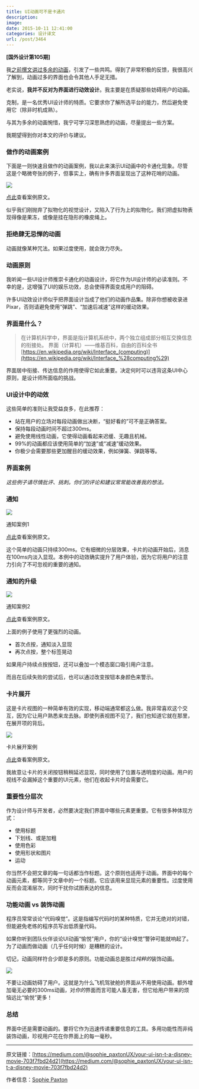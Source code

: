```yaml
---
title: UI动画可不是卡通片
description: 
image: 
date: 2015-10-11 12:41:00
categories: 设计译文
url: /post/3464
---
```


**[国外设计第105期]**

我[之前撰文讲过多余的动画](https://medium.com/@sophie_paxtonUX/stop-gratuitous-ui-animation-9ece9aa9eb97)，引发了一些共鸣。得到了非常积极的反馈，我很高兴了解到，动画过多的界面也会令其他人手足无措。

老实说，**我并不反对为界面进行动效设计**。我主要是在质疑那些妨碍用户的动画。

克制，是一名优秀UI设计师的特质。它要求你了解所选平台的能力，然后避免使用它（除非时机成熟）。

与其为多余的动画惋惜，我宁可学习深思熟虑的动画，尽量提出一些方案。

我期望得到你对本文的评价与建议。

### 做作的动画案例

下面是一则快速且做作的动画案例，我以此来演示UI动画中的卡通化现象。尽管这是个略微夸张的例子，但事实上，确有许多界面呈现出了这种花哨的动画。

![](https://storageapi.fleek.co/0a3a8890-e65e-47ce-93d7-0442b9209d38-bucket/blog/posts/2015-10/10-11/1-KNDtrZZKN5-bNQ7YVB8_fQ.gif)

[点此](https://www.ux-app.com/device/view?s=MRGG9547&l=&pg=35687)查看案例原文。

似乎我们刚抛弃了拟物化的视觉设计，又陷入了行为上的拟物化。我们把虚拟物表现得像是果冻，或像是挂在隐形的橡皮绳上。

### 拒绝肆无忌惮的动画

动画就像某种咒法。如果过度使用，就会效力尽失。

### 动画原则

我听闻一些UI设计师推崇卡通化的动画设计，将它作为UI设计师的必读准则。不幸的是，这增强了UI的娱乐功效，总会使得界面变成用户的阻碍。

许多UI动效设计师似乎把界面设计当成了他们的动画作品集。除非你想被收录进Pixar，否则请避免使用“弹跳”、“加速后减速”这样的缓动效果。

### 界面是什么？

> 在计算机科学中，界面是指计算机系统中，两个独立组成部分相互交换信息的衔接处。
> 界面（计算机）——维基百科，自由的百科全书[https://en.wikipedia.org/wiki/Interface_(computing)](https://en.wikipedia.org/wiki/Interface_%28computing%29)

界面居中衔接、传达信息的作用使得它如此重要。决定何时可以违背这条UI中心原则，是设计师所面临的挑战。

### UI设计中的动效

这些简单的准则让我受益良多，在此推荐：

* 站在用户的立场对每段动画做出决断，“挺好看的”可不是正确答案。
* 保持每段动画时间不超过300ms。
* 避免使用线性动画，它使得动画看起来迟缓、无趣且机械。
* 99%的动画都应该使用简单的“加速”或“减速”缓动效果。
* 你极少会需要那些更加醒目的缓动效果，例如弹簧、弹跳等等。

### 界面案例

*这些例子请尽情批评、挑刺。你们的评论和建议常常能改善我的想法。*

### 通知

![](https://storageapi.fleek.co/0a3a8890-e65e-47ce-93d7-0442b9209d38-bucket/blog/posts/2015-10/10-11/1-UJdmc7IUuOjJFSNnpUmH0w.gif)

通知案例1

[点此](https://www.ux-app.com/device/view?s=MRGG9547&l=1&pg=36655)查看案例原文。

这个简单的动画只持续300ms。它有细微的分层效果，卡片的动画开始后，消息在100ms内淡入显现。本例中的动效确实提升了用户体验，因为它将用户的注意力引向了不可忽视的重要的通知。

### 通知的升级

![](https://storageapi.fleek.co/0a3a8890-e65e-47ce-93d7-0442b9209d38-bucket/blog/posts/2015-10/10-11/1-bX8hBD6PmbjedK0SYzBSlA.gif)

通知案例2

[点此](https://www.ux-app.com/device/view?s=MRGG9547&l=1&pg=36656)查看案例原文。

上面的例子使用了更强烈的动画。

* 首次点按，通知淡入显现
* 再次点按，整个标签晃动

如果用户持续点按按钮，还可以叠加一个模态窗口吸引用户注意。

而且在后续失败的尝试后，也可以通过改变按钮本身颜色来警示。

### 卡片展开

这是卡片视图的一种简单有效的实现，移动端通常都这么做。我非常喜欢这个交互，因为它让用户熟悉来龙去脉。即使列表视图不见了，我们也知道它就在那里，在展开项的背后。

![](https://storageapi.fleek.co/0a3a8890-e65e-47ce-93d7-0442b9209d38-bucket/blog/posts/2015-10/10-11/1-YaoMTOLjuUBRrfBATGzSxA.gif)

卡片展开案例

[点此](https://www.ux-app.com/device/view?s=MRGG9547&l=1&pg=36662)查看案例原文。

我故意让卡片的关闭按钮稍稍延迟显现，同时使用了位置与透明度的动画。用户的视线不会漏掉这个重要的UI元素，他们在收起卡片时会需要它。

### 重要性分层次

作为设计师与开发者，必然要决定我们界面中哪些元素更重要。它有很多种体现方式：

* 使用标题
* 下划线、或是加粗
* 使用色彩
* 使用形状和图片
* 运动

你当然不会把文章的每一句话都当作标题。这个原则也适用于动画。界面中的每个动画元素，都等同于文章中的一个标题。它应该用来显现元素的重要性。过度使用反而会混淆层次，同时干扰你试图表达的信息。

### 功能动画 vs 装饰动画

程序员常常谈论“代码嗅觉”。这是指编写代码时的某种特质，它并无绝对的对错，但能避免老练的程序员写出低质量代码。

如果你听到团队伙伴谈论UI动画“愉悦”用户，你的“设计嗅觉”警钟可能就响起了。为了动画而做动画（几乎任何时候）是糟糕的设计。

切记，动画同样符合少即是多的原则。功能动画总是胜过*纯粹的*装饰动画。

![](https://storageapi.fleek.co/0a3a8890-e65e-47ce-93d7-0442b9209d38-bucket/blog/posts/2015-10/10-11/1-s9LTV7aFZeWvN-rTbGAwUA.jpeg)

不要让动画妨碍了用户。这就是为什么飞机驾驶舱的界面从不用使用动画。额外增加毫无必要的300ms动画，对*你的*界面而言可能人畜无害，但它给用户带来的烦恼远比“愉悦”更多！

### 总结

界面中还是需要动画的。要将它作为迅速传递重要信息的工具。多用功能性而非纯装饰动画，珍视用户花在你界面上的每一毫秒。

---

原文链接：[https://medium.com/@sophie_paxtonUX/your-ui-isn-t-a-disney-movie-703f7fbd24d2](https://medium.com/@sophie_paxtonUX/your-ui-isn-t-a-disney-movie-703f7fbd24d2)

作者信息：[Sophie Paxton](https://medium.com/@sophie_paxtonUX)